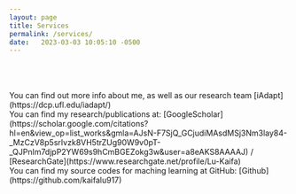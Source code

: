 ```yaml
---
layout: page
title: Services
permalink: /services/
date:   2023-03-03 10:05:10 -0500
---
```



<br>
<br>
<br>
You can find out more info about me, as well as our research team [iAdapt](https://dcp.ufl.edu/iadapt/) <br>
You can find my research/publications at:
[GoogleScholar](https://scholar.google.com/citations?hl=en&view_op=list_works&gmla=AJsN-F7SjQ_GCjudiMAsdMSj3Nm3lay84-_MzCzV8p5srIvzk8VH5trZUg90W9v0pT-_QJPnlm7djpP2YW69s9hCmBGEZokg3w&user=a8eAKS8AAAAJ) /
[ResearchGate](https://www.researchgate.net/profile/Lu-Kaifa) <br>
You can find my source codes for maching learning at GitHub:
[Github](https://github.com/kaifalu917)
